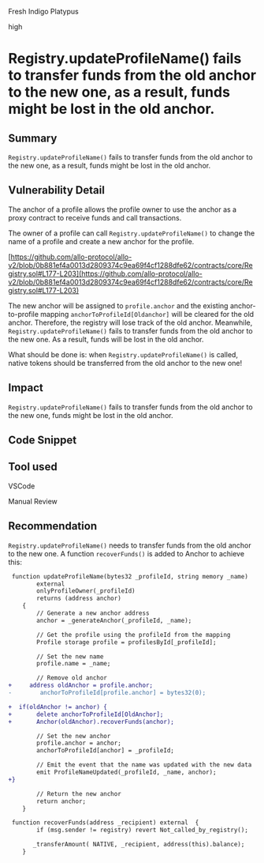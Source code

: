 Fresh Indigo Platypus

high

# Registry.updateProfileName() fails to transfer funds from the old anchor to the new one, as a result, funds might be lost in the old anchor.
## Summary
``Registry.updateProfileName()`` fails to transfer funds from the old anchor to the new one, as a result, funds might be lost in the old anchor. 

## Vulnerability Detail
The anchor of a profile allows the profile owner to use the anchor as a proxy contract to receive funds and call transactions. 

The owner of a profile can call ``Registry.updateProfileName()`` to change the name of a profile and create a new anchor for the profile.  

[https://github.com/allo-protocol/allo-v2/blob/0b881ef4a0013d2809374c9ea69f4cf1288dfe62/contracts/core/Registry.sol#L177-L203](https://github.com/allo-protocol/allo-v2/blob/0b881ef4a0013d2809374c9ea69f4cf1288dfe62/contracts/core/Registry.sol#L177-L203)

The new anchor will be assigned to ``profile.anchor`` and the existing anchor-to-profile mapping ``anchorToProfileId[Oldanchor]``  will be cleared for the old anchor.  Therefore, the registry will lose track of  the old anchor.  Meanwhile,  ``Registry.updateProfileName()`` fails to transfer funds from the old anchor to the new one. As a result, funds will be lost in the old anchor. 

What should be done is: when ``Registry.updateProfileName()``  is called, native tokens should be transferred from the old anchor to the new one!

## Impact
``Registry.updateProfileName()`` fails to transfer funds from the old anchor to the new one,  funds might be lost in the old anchor. 

## Code Snippet

## Tool used
VSCode

Manual Review

## Recommendation
``Registry.updateProfileName()`` needs  to transfer funds from the old anchor to the new one. A function ``recoverFunds()`` is added to Anchor to achieve this:

```diff
 function updateProfileName(bytes32 _profileId, string memory _name)
        external
        onlyProfileOwner(_profileId)
        returns (address anchor)
    {
        // Generate a new anchor address
        anchor = _generateAnchor(_profileId, _name);

        // Get the profile using the profileId from the mapping
        Profile storage profile = profilesById[_profileId];

        // Set the new name
        profile.name = _name;

        // Remove old anchor
+     address oldAnchor = profile.anchor;
-        anchorToProfileId[profile.anchor] = bytes32(0);

+  if(oldAnchor != anchor) {
+       delete anchorToProfileId[OldAnchor];
+       Anchor(oldAnchor).recoverFunds(anchor);

        // Set the new anchor
        profile.anchor = anchor;
        anchorToProfileId[anchor] = _profileId;

        // Emit the event that the name was updated with the new data
        emit ProfileNameUpdated(_profileId, _name, anchor);
+}

        // Return the new anchor
        return anchor;
    }

 function recoverFunds(address _recipient) external  {
        if (msg.sender != registry) revert Not_called_by_registry();

       _transferAmount( NATIVE, _recipient, address(this).balance);
    }

```
